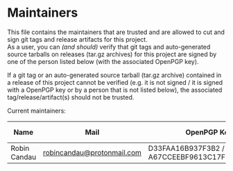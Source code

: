 # Maintainers

This file contains the maintainers that are trusted and are allowed to cut and sign git tags and release artifacts for this project.  
As a user, you can *(and should)* verify that git tags and auto-generated source tarballs on releases (tar.gz archives) for this project are signed by one of the person listed below (with the associated OpenPGP key).

If a git tag or an auto-generated source tarball (tar.gz archive) contained in a release of this project cannot be verified (e.g. it is not signed / it is signed with a OpenPGP key or by a person that is not listed below), the associated tag/release/artifact(s) should not be trusted.

Current maintainers:

| Name | Mail | OpenPGP Key (ID / Fingerprint) | GitHub username |
| ---- | ---- | -----------------------------  | --------------- |
| Robin Candau | robincandau@protonmail.com | D33FAA16B937F3B2 / A67CCEEBF9613C17FDE96E4ED33FAA16B937F3B2 | @Antiz96 |

